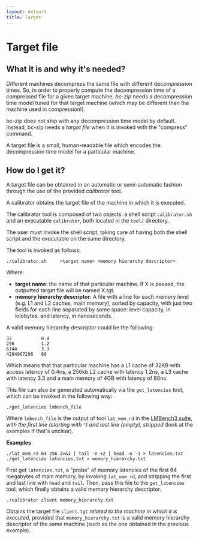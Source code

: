 ```yaml
---
layout: default
title: Target
---
```


# Target file

## What it is and why it's needed?

Different machines decompress the same file with different decompression times. So, in order to properly compute the decompression time of a compressed file for a given target machine, *bc-zip* needs a decompression time model tuned for that target machine (which may be different than the machine used in compression!).

bc-zip does not ship with any decompression time model by default. Instead, bc-zip needs a *target file* when it is invoked with the "compress" command.

A target file is a small, human-readable file which encodes the decompression time model for a particular machine.


## How do I get it?

A target file can be obtained in an automatic or semi-automatic fashion through the use of the provided *calibrator* tool.

A calibrator obtains the target file of the machine in which it is executed.

The calibrator tool is composed of two objects: a shell script `calibrator.sh` and an executable `calibrator`, both located in the `tool/` directory.

The user must invoke the shell script, taking care of having both the shell script and the executable on the same directory.

The tool is invoked as follows:

	./calibrator.sh 	<target name> <memory hierarchy descriptor>

Where:

- **target name**: the name of that particular machine. If X is passed, the outputted target file will be named X.tgt.
- **memory hierarchy descriptor**: A file with a line for each memory level (e.g. L1 and L2 caches, main memory), sorted by capacity, with just two fields for each line separated by some space: level capacity, in kilobytes, and latency, in nanoseconds.

A valid memory hierarchy descriptor could be the following:

	32           0.4
	256          1.2
	6144         3.3
	4294967296   80

Which means that that particular machine has a L1 cache of 32KB with access latency of 0.4ns, a 256kb L2 cache with latency 1.2ns, a L3 cache with latency 3.3 and a main memory of 4GB with latency of 80ns.

This file can also be generated automatically via the `get_latencies` tool, which can be invoked in the following way:

	./get_latencies lmbench_file

Where `lmbench_file` is the output of tool `lat_mem_rd` in the [LMBench3 suite](http://www.bitmover.com/lmbench/get_lmbench.html), *with the first line (starting with `"`) and last line (empty), stripped* (look at the examples if that's unclear).

**Examples**

	./lat_mem_rd 64 256 2>&1 | tail -n +2 | head -n -1 > latencies.txt
	./get_latencies latencies.txt > memory_hierarchy.txt

First get `latencies.txt`, a "probe" of memory latencies of the first 64 megabytes of main memory, by invoking `lat_mem_rd`, and stripping the first and last line with `head` and `tail`.
Then, pass this file to the `get_latencies` tool, which finally obtains a valid memory hierarchy descriptor.

	./calibrator client memory_hierarchy.txt

Obtains the target file `client.tgt` *related to the machine in which it is executed*, provided that `memory_hierarchy.txt` is a valid memory hierarchy descriptor of the same machine (such as the one obtained in the previous example).
